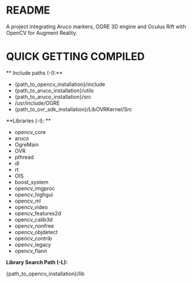 # README #

A project integrating Aruco markers, OGRE 3D engine and Oculus Rift with OpenCV for Augment Reality.

# QUICK GETTING COMPILED #

** Include paths (-I):** 

- {path_to_opencv_installation}/include
- {path_to_aruco_installation}/utils
- {path_to_aruco_installation}/src
- /usr/include/OGRE
- {path_to_ovr_sdk_installation}/LibOVRKernel/Src


**Libraries (-l): **

* opencv_core
* aruco
* OgreMain
* OVR
* pthread
* dl
* rt
* OIS
* boost_system
* opencv_imgproc
* opencv_highgui
* opencv_ml
* opencv_video
* opencv_features2d
* opencv_calib3d
* opencv_nonfree
* opencv_objdetect
* opencv_contrib
* opencv_legacy
* opencv_flann

**Library Search Path (-L):**

{path_to_opencv_installation}/lib